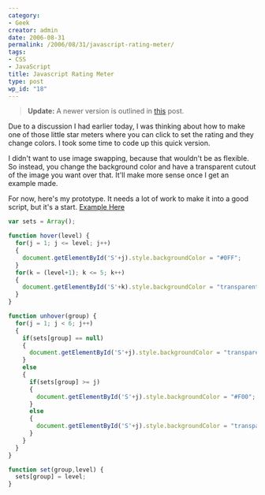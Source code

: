 ```yaml
---
category:
- Geek
creator: admin
date: 2006-08-31
permalink: /2006/08/31/javascript-rating-meter/
tags:
- CSS
- JavaScript
title: Javascript Rating Meter
type: post
wp_id: "18"
---
```


> **Update:** A newer version is outlined in [this](/2006/09/01/javascript-rating-meter-2/) post.

Due to a discussion I had earlier today, I was thinking about how to make one of those little star meters where you can click to set the rating and they change colors.  I took some time to code up this quick version.

I didn't want to use image swapping, because that wouldn't be as flexible.  So instead, you change the background color and have a transparent cutout of the image you want over that.  It'll make more sense once I get an example made.

For now, here's my prototype.  It needs a lot of work to make it into a good script, but it's a start.  [Example Here](https://static.velvetcache.org/pages/2006/08/31/javascript-rating-meter/)

```javascript
var sets = Array();

function hover(level) {
  for(j = 1; j <= level; j++)
  {
    document.getElementById('S'+j).style.backgroundColor = "#0FF";
  }
  for(k = (level+1); k <= 5; k++)
  {
    document.getElementById('S'+k).style.backgroundColor = "transparent";
  }
}

function unhover(group) {
  for(j = 1; j < 6; j++)
  {
    if(sets[group] == null)
    {
      document.getElementById('S'+j).style.backgroundColor = "transparent";
    }
    else
    {
      if(sets[group] >= j)
      {
        document.getElementById('S'+j).style.backgroundColor = "#F00";
      }
      else
      {
        document.getElementById('S'+j).style.backgroundColor = "transparent";
      }
    }
  }
}

function set(group,level) {
  sets[group] = level;
}
```
